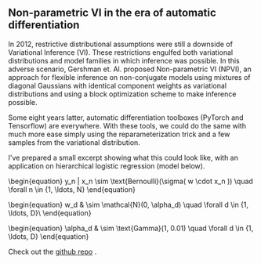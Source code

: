 ## Non-parametric VI in the era of automatic differentiation

In 2012, restrictive distributional assumptions were still a downside of Variational Inference (VI). These restrictions engulfed both variational distributions and model families in which inference was possible. In this adverse scenario, Gershman et. Al. proposed Non-parametric VI (NPVI), an approach for flexible inference on non-conjugate models using mixtures of diagonal Gaussians with identical component weights as variational distributions and using a block optimization scheme to make inference possible.

Some eight years latter, automatic differentiation toolboxes (PyTorch and Tensorflow) are everywhere. 
With these tools, we could do the same with much more ease simply using the reparameterization trick and a few samples from the variational distribution.  

I've prepared a small excerpt  showing what this could look like, with an application on hierarchical logistic regression (model below).

\begin{equation}
    y_n | x_n \sim \text{Bernoulli}(\sigma( w \cdot x_n )) \quad \forall n \in \{1, \ldots, N\}
\end{equation}

\begin{equation}
    w_d & \sim \mathcal{N}(0, \alpha_d)  \quad \forall d \in \{1, \ldots, D\}\\
\end{equation}

\begin{equation}
    \alpha_d & \sim \text{Gamma}(1, 0.01) \quad  \forall d \in \{1, \ldots, D\} 
\end{equation}

Check out the [github repo](https://github.com/weakly-informative/NPVI) .
